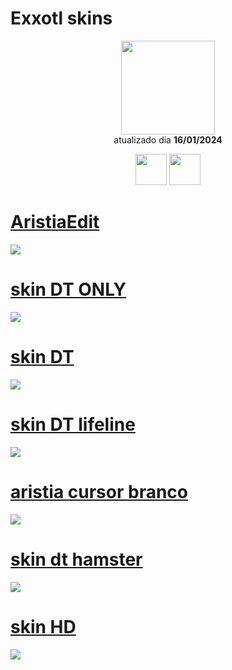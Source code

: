 # Exxotl skins

<p align="center">
   <a href="https://osu.ppy.sh/users/15225729">
    <img src="https://a.ppy.sh/15225729"
         width="150"
         height="150">
   </a>
<br>
  atualizado dia
  <b> 16/01/2024 </b>
</p>
   <p align="center">
   <a href="https://twitter.com/Bashyww">
  <img src="https://i.imgur.com/PUQ5uWf.png" 
       width="50" 
       height="50"></a>
     <a href="https://www.twitch.tv/bashyowo">
  <img src="https://i.imgur.com/HM030lk.png" 
       width="50" 
       height="50"></a>
<br>
   </p>

# [AristiaEdit](https://drive.google.com/file/d/1lEwVx-oNDHiCcNK_8Z_XupJQXsFwMeOo/view?usp=sharing)
[![](https://osu.ppy.sh/ss/19056561/d4fb)](https://drive.google.com/file/d/1lEwVx-oNDHiCcNK_8Z_XupJQXsFwMeOo/view?usp=sharing)

# [skin DT ONLY](https://github.com/Yumiih/Skins/raw/main/Exxotl/skin_dt_only.osk)
[![](https://osu.ppy.sh/ss/19056562/5594)](https://github.com/Yumiih/Skins/raw/main/Exxotl/skin_dt_only.osk)

# [skin DT](https://github.com/Yumiih/Skins/raw/main/Exxotl/skin_dt.osk)
[![](https://osu.ppy.sh/ss/18560920/e28f)](https://github.com/Yumiih/Skins/raw/main/Exxotl/skin_dt.osk)

# [skin DT lifeline](https://github.com/Yumiih/Skins/raw/main/Exxotl/skin_dt_lifeline.osk)
[![](https://osu.ppy.sh/ss/19056565/78ad)](https://github.com/Yumiih/Skins/raw/main/Exxotl/skin_dt_lifeline.osk)

# [aristia cursor branco](https://github.com/Yumiih/Skins/raw/main/Exxotl/aristia_cursor_branco.osk)
[![](https://osu.ppy.sh/ss/18560934/4736)](https://github.com/Yumiih/Skins/raw/main/Exxotl/aristia_cursor_branco.osk)

# [skin dt hamster](https://github.com/Yumiih/Skins/raw/main/Exxotl/skin_dt_hamster.osk)
[![](https://osu.ppy.sh/ss/19056566/7873)](https://github.com/Yumiih/Skins/raw/main/Exxotl/skin_dt_hamster.osk)

# [skin HD](https://github.com/Yumiih/Skins/raw/main/Exxotl/skin_hd.osk)
[![](https://osu.ppy.sh/ss/19056567/685c)](https://github.com/Yumiih/Skins/raw/main/Exxotl/skin_hd.osk)
